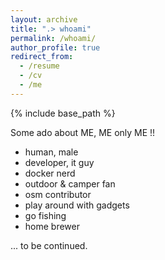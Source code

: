 ```yaml
---
layout: archive
title: ".> whoami"
permalink: /whoami/
author_profile: true
redirect_from:
  - /resume
  - /cv
  - /me
---
```


{% include base_path %}

Some ado about ME, ME only ME !!

- human, male
- developer, it guy
- docker nerd
- outdoor & camper fan
- osm contributor
- play around with gadgets
- go fishing
- home brewer

... to be continued.

